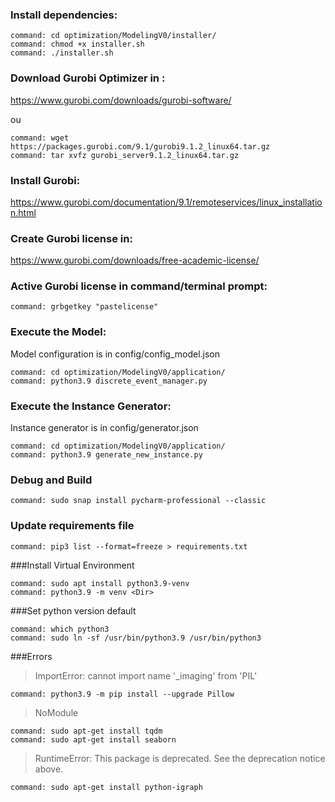 ### Install dependencies:
````shell
command: cd optimization/ModelingV0/installer/
command: chmod +x installer.sh
command: ./installer.sh
````
### Download Gurobi Optimizer in :

https://www.gurobi.com/downloads/gurobi-software/

ou

````shell
command: wget https://packages.gurobi.com/9.1/gurobi9.1.2_linux64.tar.gz
command: tar xvfz gurobi_server9.1.2_linux64.tar.gz
````

### Install  Gurobi:

https://www.gurobi.com/documentation/9.1/remoteservices/linux_installation.html

### Create Gurobi license in:

https://www.gurobi.com/downloads/free-academic-license/

### Active Gurobi license in command/terminal prompt:
````shell
command: grbgetkey "pastelicense"
````

### Execute the Model:
Model configuration is in config/config_model.json
````shell
command: cd optimization/ModelingV0/application/
command: python3.9 discrete_event_manager.py
````
### Execute the Instance Generator:
Instance generator is in config/generator.json
````shell
command: cd optimization/ModelingV0/application/
command: python3.9 generate_new_instance.py
````

### Debug and Build
````shell
command: sudo snap install pycharm-professional --classic
````

### Update requirements file
````shell
command: pip3 list --format=freeze > requirements.txt
````

###Install Virtual Environment
````shell
command: sudo apt install python3.9-venv
command: python3.9 -m venv <Dir>
````

###Set python version default
````shell
command: which python3
command: sudo ln -sf /usr/bin/python3.9 /usr/bin/python3
````

###Errors
>ImportError: cannot import name '_imaging' from 'PIL'
````shell
command: python3.9 -m pip install --upgrade Pillow
````
>NoModule
````shell
command: sudo apt-get install tqdm
command: sudo apt-get install seaborn
````
>RuntimeError: This package is deprecated. See the deprecation notice above.
````shell
command: sudo apt-get install python-igraph
````